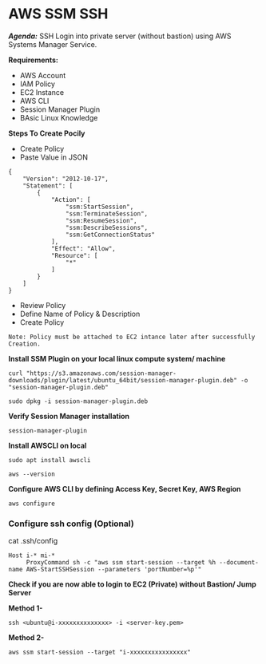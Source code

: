 # AWS SSM SSH

***Agenda:*** SSH Login into private server (without bastion) using AWS Systems Manager Service.

**Requirements:**

- AWS Account 
- IAM Policy
- EC2 Instance
- AWS CLI
- Session Manager Plugin
- BAsic Linux Knowledge

**Steps To Create Pocily**

- Create Policy
- Paste Value in JSON


```
{
    "Version": "2012-10-17",
    "Statement": [
        {
            "Action": [
                "ssm:StartSession",
                "ssm:TerminateSession",
                "ssm:ResumeSession",
                "ssm:DescribeSessions",
                "ssm:GetConnectionStatus"
            ],
            "Effect": "Allow",
            "Resource": [
                "*"
            ]
        }
    ]
}
```

- Review Policy
- Define Name of Policy & Description
- Create Policy

```
Note: Policy must be attached to EC2 intance later after successfully Creation.
```

**Install SSM Plugin on your local linux compute system/ machine**

```
curl "https://s3.amazonaws.com/session-manager-downloads/plugin/latest/ubuntu_64bit/session-manager-plugin.deb" -o "session-manager-plugin.deb"
```

```
sudo dpkg -i session-manager-plugin.deb
```
**Verify Session Manager installation**

```
session-manager-plugin
```
**Install AWSCLI on local**

```
sudo apt install awscli
```

```
aws --version
```
**Configure AWS CLI by defining Access Key, Secret Key, AWS Region**

```
aws configure
```
### Configure ssh config (Optional)

cat .ssh/config
```
Host i-* mi-*
     ProxyCommand sh -c "aws ssm start-session --target %h --document-name AWS-StartSSHSession --parameters 'portNumber=%p'"
```

**Check if you are now able to login to EC2 (Private) without Bastion/ Jump Server**

**Method 1-**
```
ssh <ubuntu@i-xxxxxxxxxxxxxx> -i <server-key.pem>
```

**Method 2-**

```
aws ssm start-session --target "i-xxxxxxxxxxxxxxxx"
```